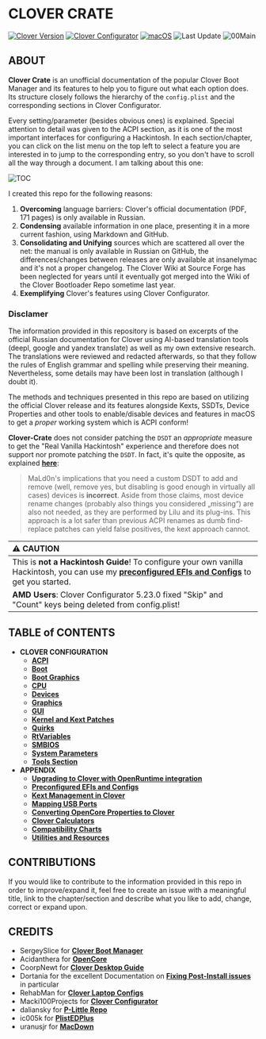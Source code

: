 # CLOVER CRATE
[![Clover Version](https://img.shields.io/badge/Clover-r5149-lime.svg)](https://github.com/CloverHackyColor/CloverBootloader/releases) [![Clover Configurator](https://img.shields.io/badge/Clover_Configurator-5.22.0-brightgreen.svg)](https://mackie100projects.altervista.org/download-clover-configurator/) [![macOS](https://img.shields.io/badge/Supported_macOS-≤13.0_beta-white.svg)](https://www.apple.com/macos/monterey/) ![Last Update](https://img.shields.io/badge/Last_Update_(yy.mm.dd):-22.09.07-blueviolet.svg) ![00Main](https://user-images.githubusercontent.com/76865553/136703368-146cda4c-9a8b-4b5f-8d3e-0382f1ccd68f.jpg)

## ABOUT
**Clover Crate** is an unofficial documentation of the popular Clover Boot Manager and its features to help you to figure out what each option does. Its structure closely follows the hierarchy of the `config.plist` and the corresponding sections in Clover Configurator.

Every setting/parameter (besides obvious ones) is explained. Special attention to detail was given to the ACPI section, as it is one of the most important interfaces for configuring a Hackintosh. In each section/chapter, you can click on the list menu on the top left to select a feature you are interested in to jump to the corresponding entry, so you don't have to scroll all the way through a document. I am talking about this one:

![TOC](https://user-images.githubusercontent.com/76865553/136510478-2bccd5ae-6cc6-4a98-8f8d-63c41de2d3b3.png)

I created this repo for the following reasons:

1. **Overcoming** language barriers: Clover's official documentation (PDF, 171 pages) is only available in Russian.
2. **Condensing** available information in one place, presenting it in a more current fashion, using Markdown and GitHub.
3. **Consolidating and Unifying** sources which are scattered all over the net: the manual is only available in Russian on GitHub, the differences/changes between releases are only available at insanelymac and it's not a proper changelog. The Clover Wiki at Source Forge has been neglected for years until it eventually got merged into the Wiki of the Clover Bootloader Repo sometime last year.
4. **Exemplifying** Clover's features using Clover Configurator.

### Disclamer
The information provided in this repository is based on excerpts of the official Russian documentation for Clover using AI-based translation tools (deepl, google and yandex translate) as well as my own extensive research. The translations were reviewed and redacted afterwards, so that they follow the rules of English grammar and spelling while preserving their meaning. Nevertheless, some details may have been lost in translation (although I doubt it).

The methods and techniques presented in this repo are based on utilizing the official Clover release and its features alongside Kexts, SSDTs, Device Properties and other tools to enable/disable devices and features in macOS to get a *proper* working system which is ACPI conform!

**Clover-Crate** does not consider patching the `DSDT` an *appropriate* measure to get the "Real Vanilla Hackintosh" experience and therefore does not support nor promote patching the `DSDT`. In fact, it's quite the opposite, as explained [**here**](http://web.archive.org/web/20220807100310/https://www.insanelymac.com/forum/topic/352881-when-is-rebaseregions-necessary/):

> MaLd0n's implications that you need a custom DSDT to add and remove (well, remove yes, but disabling is good enough in virtually all cases) devices is **incorrect**. Aside from those claims, most device rename changes (probably also things you considered „missing“) are also not needed, as they are performed by Lilu and its plug-ins. This approach is a lot safer than previous ACPI renames as dumb find-replace patches can yield false positives, the kext approach cannot.

| :warning: CAUTION|
|:-----------------------------------------------------------|
|This is **not a Hackintosh Guide**! To configure your own vanilla Hackintosh, you can use my [**preconfigured EFIs and Configs**](https://github.com/5T33Z0/Clover-Crate/tree/main/EFIs_and_Configs) to get you started.
|**AMD Users**: Clover Configurator 5.23.0 fixed "Skip" and "Count" keys being deleted from config.plist!

## TABLE of CONTENTS
- **CLOVER CONFIGURATION**
  - [**ACPI**](https://github.com/5T33Z0/Clover-Crate/tree/main/ACPI#readme)
  - [**Boot**](https://github.com/5T33Z0/Clover-Crate/tree/main/Boot#readme)
  - [**Boot Graphics**](https://github.com/5T33Z0/Clover-Crate/tree/main/Boot_Graphics#readme)
  - [**CPU**](https://github.com/5T33Z0/Clover-Crate/tree/main/CPU#readme)
  - [**Devices**](https://github.com/5T33Z0/Clover-Crate/blob/main/Devices#readme)
  - [**Graphics**](https://github.com/5T33Z0/Clover-Crate/tree/main/Graphics#readme)
  - [**GUI**](https://github.com/5T33Z0/Clover-Crate/tree/main/GUI#readme)
  - [**Kernel and Kext Patches**](https://github.com/5T33Z0/Clover-Crate/tree/main/Kernel_And_Kext_Patches#readme)
  - [**Quirks**](https://github.com/5T33Z0/Clover-Crate/tree/main/Quirks#readme)
  - [**RtVariables**](https://github.com/5T33Z0/Clover-Crate/tree/main/RtVariables#readme)
  - [**SMBIOS**](https://github.com/5T33Z0/Clover-Crate/tree/main/SMBIOS#readme)
  - [**System Parameters**](https://github.com/5T33Z0/Clover-Crate/tree/main/System_Parameters#readme)
  - [**Tools Section**](https://github.com/5T33Z0/Clover-Crate/blob/main/Tools/README.md)
- **APPENDIX**
  - [**Upgrading to Clover with OpenRuntime integration**](https://github.com/5T33Z0/Clover-Crate/tree/main/Upgrading_Clover#readme)
  - [**Preconfigured EFIs and Configs**](https://github.com/5T33Z0/Clover-Crate/tree/main/EFIs_and_Configs)
  - [**Kext Management in Clover**](https://github.com/5T33Z0/Clover-Crate/tree/main/Kext_Management#readme)
  - [**Mapping USB Ports**](https://github.com/5T33Z0/Clover-Crate/tree/main/USB_Fixes#readme)
  - [**Converting OpenCore Properties to Clover**](https://github.com/5T33Z0/Clover-Crate/tree/main/OC2Clover#readme)
  - [**Clover Calculators**](https://github.com/5T33Z0/Clover-Crate/tree/main/Xtras)
  - [**Compatibility Charts**](https://github.com/5T33Z0/Clover-Crate/tree/main/Compatibility_Charts)
  - [**Utilities and Resources**](https://github.com/5T33Z0/Clover-Crate/tree/main/Utilities#readme)

## CONTRIBUTIONS
If you would like to contribute to the information provided in this repo in order to improve/expand it, feel free to create an issue with a meaningful title, link to the chapter/section and describe what you like to add, change, correct or expand upon.

## CREDITS
- SergeySlice for [**Clover Boot Manager**](https://github.com/CloverHackyColor/CloverBootloader)
- Acidanthera for [**OpenCore**](https://github.com/acidanthera/OpenCorePkg)
- CoorpNewt for [**Clover Desktop Guide**](https://hackintosh.gitbook.io/r-hackintosh-vanilla-desktop-guide/)
- Dortania for the excellent Documentation on [**Fixing Post-Install issues**](https://dortania.github.io/OpenCore-Post-Install/) in particular
- RehabMan for [**Clover Laptop Configs**](https://github.com/RehabMan/OS-X-Clover-Laptop-Config)
- Macki100Projects for [**Clover Configurator**](https://mackie100projects.altervista.org/download-clover-configurator/)
- daliansky for [**P-Little Repo**](https://github.com/daliansky/P-little)
- ic005k for [**PlistEDPlus**](https://github.com/ic005k/PlistEDPlus)
- uranusjr for [**MacDown**](https://macdown.uranusjr.com/)
